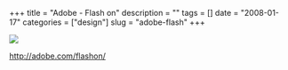 +++
title = "Adobe - Flash on"
description = ""
tags = []
date = "2008-01-17"
categories = ["design"]
slug = "adobe-flash"
+++


 

  <div id="screens-thumbs" class="clearfix">
    <div class="txt-center" id="design-submission"><a href="http://adobe.com/flashon/"><img id='bluga-thumbnail-1113' class='bluga-thumbnail large' src='//konigi.com/media/bluga/
wt47f282106bee9_0.jpg'/></a></div>  
  </div>   
<p><a href="http://adobe.com/flashon/">http://adobe.com/flashon/</a></p>




